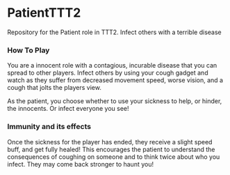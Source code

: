 # PatientTTT2
Repository for the Patient role in TTT2. Infect others with a terrible disease

### How To Play<br>
You are a innocent role with a contagious, incurable disease that you can spread to other players.
Infect others by using your cough gadget and watch as they suffer from decreased movement speed, worse vision, and a cough that jolts the players view.

As the patient, you choose whether to use your sickness to help, or hinder, the innocents. Or infect everyone you see!

### Immunity and its effects<br>
Once the sickness for the player has ended, they receive a slight speed buff, and get fully healed!
This encourages the patient to understand the consequences of coughing on someone and to think twice about who you infect. They may come back stronger to haunt you!
